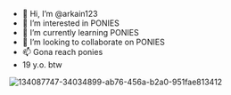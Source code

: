 - 👋 Hi, I’m @arkain123
- 👀 I’m interested in PONIES
- 🌱 I’m currently learning PONIES
- 💞️ I’m looking to collaborate on PONIES
- 📫 Gona reach ponies
- 19 y.o. btw

<!---
arkain123/arkain123 is a ✨ special ✨ repository because its `README.md` (this file) appears on your GitHub profile.
You can click the Preview link to take a look at your changes.
--->
![134087747-34034899-ab76-456a-b2a0-951fae813412](https://user-images.githubusercontent.com/90475819/170334640-5a9ab46d-9f42-4b2c-acd2-701a79f389b6.gif)
